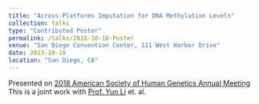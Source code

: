 ```yaml
---
title: "Across-Platforms Imputation for DNA Methylation Levels"
collection: talks
type: "Contributed Poster"
permalink: /talks/2018-10-18-Poster
venue: "San Diego Convention Center, 111 West Harbor Drive"
date: 2013-10-18
location: "San Diego, CA"
---
```


Presented on [2018 American Society of Human Genetics Annual Meeting](http://www.ashg.org/2018meeting/)
This is a joint work with [Prof. Yun Li](https://yunliweb.its.unc.edu/) et. al.

